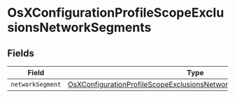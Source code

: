 # OsXConfigurationProfileScopeExclusionsNetworkSegments


## Fields

| Field                                                                                                                                                             | Type                                                                                                                                                              | Required                                                                                                                                                          | Description                                                                                                                                                       |
| ----------------------------------------------------------------------------------------------------------------------------------------------------------------- | ----------------------------------------------------------------------------------------------------------------------------------------------------------------- | ----------------------------------------------------------------------------------------------------------------------------------------------------------------- | ----------------------------------------------------------------------------------------------------------------------------------------------------------------- |
| `networkSegment`                                                                                                                                                  | [OsXConfigurationProfileScopeExclusionsNetworkSegmentsNetworkSegment](../../models/shared/osxconfigurationprofilescopeexclusionsnetworksegmentsnetworksegment.md) | :heavy_minus_sign:                                                                                                                                                | N/A                                                                                                                                                               |
